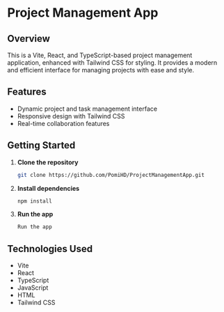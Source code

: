 # Project Management App

## Overview
This is a Vite, React, and TypeScript-based project management application, enhanced with Tailwind CSS for styling. It provides a modern and efficient interface for managing projects with ease and style.

## Features
- Dynamic project and task management interface
- Responsive design with Tailwind CSS
- Real-time collaboration features

## Getting Started
1. **Clone the repository**
   ```bash
   git clone https://github.com/PomiHD/ProjectManagementApp.git

2. **Install dependencies**
   ```bash
   npm install
3. **Run the app**
   ```bash
   Run the app

## Technologies Used
- Vite
- React
- TypeScript
- JavaScript
- HTML
- Tailwind CSS

